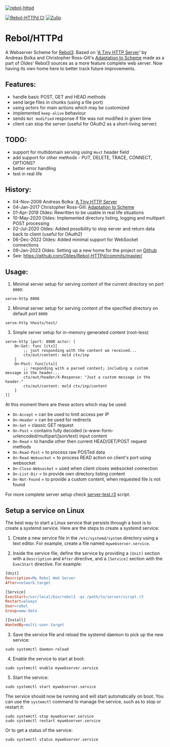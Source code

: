 [![rebol-httpd](https://github.com/user-attachments/assets/2953d428-2100-4920-a68b-74831a6b9741)](https://github.com/oldes/Rebol-HTTPd)

[![Rebol-HTTPd CI](https://github.com/Oldes/Rebol-HTTPd/actions/workflows/main.yml/badge.svg)](https://github.com/Oldes/Rebol-HTTPd/actions/workflows/main.yml)
[![Zulip](https://img.shields.io/badge/zulip-join_chat-brightgreen.svg)](https://rebol.zulipchat.com/#narrow/stream/371632-Rebol.2FHTTPd)

# Rebol/HTTPd

A Webserver Scheme for [Rebol3](https://github.com/Oldes/Rebol3).
Based on '[A Tiny HTTP Server](https://github.com/earl/rebol3/blob/master/scripts/shttpd.r)' by Andreas Bolka and Christopher Ross-Gill's [Adaptation to Scheme](https://gist.github.com/rgchris/73510e7d643eb0a6b9fa69b849cd9880) made as a part of Oldes' Rebol3 sources as a more feature complete web server. Now having its own home here to better track future improvements.

## Features:

 * handle basic POST, GET and HEAD methods
 * send large files in chunks (using a file port)
 * using _actors_ for main actions which may be customized
 * implemented `keep-alive` behaviour
 * sends `Not modified` response if file was not modified in given time
 * client can stop the server (useful for OAuth2 as a short-living server)

## TODO:

 * support for multidomain serving using `Host` header field
 * add support for other methods - PUT, DELETE, TRACE, CONNECT, OPTIONS?
 * better error handling
 * test in real life

## History:
 * 04-Nov-2009 Andreas Bolka: [A Tiny HTTP Server](https://github.com/earl/rebol3/blob/master/scripts/shttpd.r) 
 * 04-Jan-2017 Christopher Ross-Gill: [Adaptation to Scheme](https://gist.github.com/rgchris/73510e7d643eb0a6b9fa69b849cd9880)
 * 01-Apr-2019 Oldes: Rewritten to be usable in real life situations
 * 10-May-2020 Oldes: Implemented directory listing, logging and multipart POST processing
 * 02-Jul-2020 Oldes: Added possibility to stop server and return data back to client (useful for OAuth2)
 * 06-Dec-2022 Oldes: Added minimal support for WebSocket connections
 * 09-Jan-2023 Oldes: Setting up a new home for the project on [Github](https://github.com/Oldes/Rebol-HTTPd)
 * See: https://github.com/Oldes/Rebol-HTTPd/commits/master/

## Usage:

1. Minimal server setup for serving content of the current directory on port `8000`:
```rebol
serve-http 8000
```

2. Minimal server setup for serving content of the specified directory on default port `8000`
```rebol
serve-http %hosts/test/
```

3. Simple server setup for in-memory generated content (root-less)
```rebol
serve-http [port: 8000 actor: [
    On-Get: func [ctx][
        ;; just responding with the content we received...
        ctx/out/content: mold ctx/inp
    ]
    On-Post: func[ctx][
        ;; responding with a parsed content; including a custom message in the header...
        ctx/out/header/X-Response: "Just a custom message in the header."
        ctx/out/content: mold ctx/inp/content
    ]
]]
```

At this moment there are these actors which may be used:
* `On-Accept` = can be used to limit access per IP
* `On-Header` = can be used for redirects
* `On-Get` = classic GET request
* `On-Post` = contains fully decoded (x-www-form-urlencoded/multipart/json/text) input content
* `On-Read` = to handle other then current HEAD/GET/POST request methods
* `On-Read-Post` = to process raw POSTed data
* `On-Read-Websocket` = to process READ action on client's port using websocket
* `On-Close-Websocket` = used when client closes websocket connection
* `On-List-Dir` = to provide own directory listing content
* `On-Not-Found` = to provide a custom content, when requested file is not found

For more complete server setup check [server-test.r3](https://github.com/Oldes/Rebol-HTTPd/blob/master/server-test.r3) script.


## Setup a service on Linux

The best way to start a Linux service that persists through a boot is to create a systemd service. Here are the steps to create a systemd service:

1. Create a new service file in the `/etc/systemd/system` directory using a text editor. For example, create a file named `mywebserver.service`.

2. Inside the service file, define the service by providing a `[Unit]` section with a `Description` and `After` directive, and a `[Service]` section with the `ExecStart` directive. For example:
```makefile
[Unit]
Description=My Rebol Web Server
After=network.target

[Service]
ExecStart=/usr/local/bin/rebol3 -qs /path/to/server/script.r3
Restart=always
User=rebol
Group=www-data

[Install]
WantedBy=multi-user.target
```

3. Save the service file and reload the systemd daemon to pick up the new service:
```
sudo systemctl daemon-reload
```

4. Enable the service to start at boot:
```
sudo systemctl enable mywebserver.service
```

5. Start the service:
```
sudo systemctl start mywebserver.service
```

The service should now be running and will start automatically on boot. You can use the `systemctl` command to manage the service, such as to stop or restart it:
```
sudo systemctl stop mywebserver.service
sudo systemctl restart mywebserver.service
```
Or to get a status of the service:
```
sudo systemctl status mywebserver.service
```
